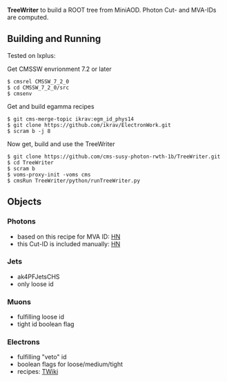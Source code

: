 **TreeWriter** to build a ROOT tree from MiniAOD. Photon Cut- and MVA-IDs are computed.

## Building and Running ##
Tested on lxplus:

Get CMSSW envrionment 7.2 or later

    $ cmsrel CMSSW_7_2_0
    $ cd CMSSW_7_2_0/src
    $ cmsenv
Get and build egamma recipes

    $ git cms-merge-topic ikrav:egm_id_phys14
    $ git clone https://github.com/ikrav/ElectronWork.git
    $ scram b -j 8
Now get, build and use the TreeWriter

    $ git clone https://github.com/cms-susy-photon-rwth-1b/TreeWriter.git
    $ cd TreeWriter
    $ scram b
    $ voms-proxy-init -voms cms
    $ cmsRun TreeWriter/python/runTreeWriter.py



## Objects ##
### Photons ###
- based on this recipe for MVA ID: [HN](https://hypernews.cern.ch/HyperNews/CMS/get/egamma/1552.html)
- this Cut-ID is included manually: [HN](https://hypernews.cern.ch/HyperNews/CMS/get/egamma/1541.html)

### Jets ###
- ak4PFJetsCHS
- only loose id

### Muons ###
- fulfilling loose id
- tight id boolean flag

### Electrons ###
- fulfilling "veto" id
- boolean flags for loose/medium/tight
- recipes: [TWiki](https://twiki.cern.ch/twiki/bin/view/CMS/CutBasedElectronIdentificationRun2#Recipe_for_regular_users_for_min)
